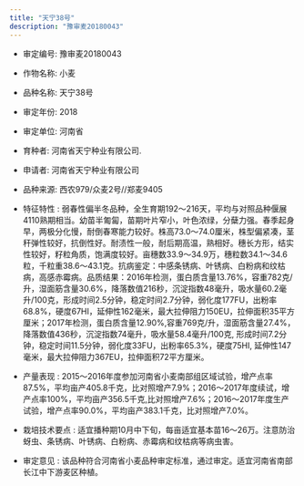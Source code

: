 ```yaml
---
title: "天宁38号"
description: "豫审麦20180043"
---
```

* 审定编号:  豫审麦20180043

*  作物名称:  小麦

*  品种名称:  天宁38号

*  审定年份:  2018

*  审定单位:  河南省

* 育种者:  河南省天宁种业有限公司.

*  申请者:  河南省天宁种业有限公司

*  品种来源:  西农979/众麦2号//郑麦9405

*  特征特性 : 
弱春性偏半冬品种，全生育期192～216天，平均与对照品种偃展4110熟期相当。幼苗半匍匐，苗期叶片窄小，叶色浓绿，分蘖力强。春季起身早，两极分化慢，耐倒春寒能力较好。株高73.0～74.0厘米，株型偏紧凑，茎秆弹性较好，抗倒性好。耐渍性一般，耐后期高温，熟相好。穗长方形，结实性较好，籽粒角质，饱满度较好。亩穗数33.9～34.9万，穗粒数34.1～34.6粒，千粒重38.6～43.1克。抗病鉴定：中感条锈病、叶锈病、白粉病和纹枯病，高感赤霉病。品质结果：2016年检测，蛋白质含量13.76%，容重782克/升，湿面筋含量30.6%，降落数值216秒，沉淀指数48毫升，吸水量60.2毫升/100克，形成时间2.5分钟，稳定时间2.7分钟，弱化度177FU，出粉率68.8%，硬度67HI，延伸性162毫米，最大拉伸阻力150EU，拉伸面积35平方厘米；2017年检测，蛋白质含量12.90%,容重769克/升，湿面筋含量27.4%，降落数值436秒，沉淀指数74毫升，吸水量58.4毫升/100克, 形成时间7.2分钟，稳定时间11.5分钟，弱化度33FU，出粉率65.3%，硬度75HI, 延伸性147毫米，最大拉伸阻力367EU，拉伸面积72平方厘米。
 
*  产量表现 : 
2015～2016年度参加河南省小麦南部组区域试验，增产点率87.5%，平均亩产405.8千克，比对照增产7.9%；2016～2017年度续试，增产点率100%，平均亩产356.5千克,比对照增产7.6%；2016～2017年度生产试验，增产点率90.0%，平均亩产383.1千克，比对照增产7.0%。

*  栽培技术要点 : 
适宜播种期10月中下旬，每亩适宜基本苗16～26万。注意防治蚜虫、条锈病、叶锈病、白粉病、赤霉病和纹枯病等病虫害。

*  审定意见 : 
该品种符合河南省小麦品种审定标准，通过审定。适宜河南省南部长江中下游麦区种植。
